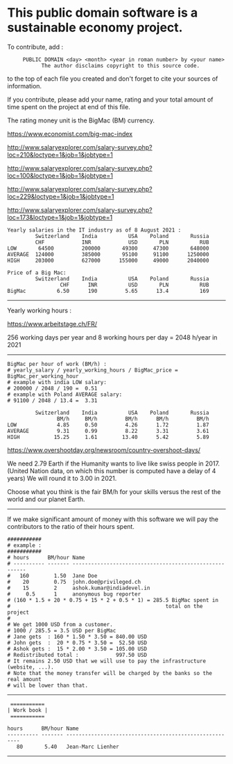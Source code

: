 This public domain software is a sustainable economy project.
=============================================================

To contribute, add :
```
     PUBLIC DOMAIN <day> <month> <year in roman number> by <your name>
           The author disclaims copyright to this source code.
```
to the top of each file you created and don't forget to cite your
sources of information.

If you contribute, please add your name, rating and your total
amount of time spent on the project at end of this file.

The rating money unit is the BigMac (BM) currency.

https://www.economist.com/big-mac-index

http://www.salaryexplorer.com/salary-survey.php?loc=210&loctype=1&job=1&jobtype=1

http://www.salaryexplorer.com/salary-survey.php?loc=100&loctype=1&job=1&jobtype=1

http://www.salaryexplorer.com/salary-survey.php?loc=229&loctype=1&job=1&jobtype=1

http://www.salaryexplorer.com/salary-survey.php?loc=173&loctype=1&job=1&jobtype=1


```
Yearly salaries in the IT industry as of 8 August 2021 :
         Switzerland    India          USA    Poland       Russia
         CHF            INR            USD       PLN          RUB
LOW       64500         200000       49300     47300       648000 
AVERAGE  124000         385000       95100     91100      1250000
HIGH     203000         627000      155000     49000      2040000

Price of a Big Mac:
         Switzerland    India          USA    Poland       Russia
                 CHF      INR          USD       PLN          RUB
BigMac          6.50      190         5.65      13.4          169

```

--------------------------------------------------------------------------------

Yearly working hours :

https://www.arbeitstage.ch/FR/

256 working days per year and 8 working hours per day = 2048 h/year in 2021

--------------------------------------------------------------------------------
```
BigMac per hour of work (BM/h) : 
# yearly_salary / yearly_working_hours / BigMac_price = BigMac_per_working_hour 
# example with india LOW salary:
# 200000 / 2048 / 190 =  0.51
# example with Poland AVERAGE salary:
# 91100 / 2048 / 13.4 =  3.31 
        
         Switzerland    India          USA    Poland       Russia
                BM/h     BM/h         BM/h      BM/h         BM/h
LOW             4.85     0.50         4.26      1.72         1.87
AVERAGE         9.31     0.99         8.22      3.31         3.61
HIGH           15.25     1.61        13.40      5.42         5.89
```

https://www.overshootday.org/newsroom/country-overshoot-days/

We need 2.79 Earth if the Humanity wants to live like swiss people in 2017.
(United Nation data, on which this number is computed have a delay of 4 years)
We will round it to 3.00 in 2021. 

Choose what you think is the fair BM/h for your skills versus the rest 
of the world and our planet Earth.

--------------------------------------------------------------------------------

If we make significant amount of money with this software we will pay the
contributors to the ratio of their hours spent. 

```
###########
# example :  
########### 
# hours      BM/hour Name
# ---------- ------- -------------------------------------------------------
#   160        1.50  Jane Doe 
#    20        0.75  john.doe@privileged.ch 
#    15        2     ashok.kumar@indiadevel.in 
#     0.5      1     anonymous bug reporter 
# (160 * 1.5 + 20 * 0.75 + 15 * 2 + 0.5 * 1) = 285.5 BigMac spent in 
#                                                  total on the project
# 
# We get 1000 USD from a customer.
# 1000 / 285.5 = 3.5 USD per BigMac 
# Jane gets  : 160 * 1.50 * 3.50 = 840.00 USD
# John gets  :  20 * 0.75 * 3.50 =  52.50 USD
# Ashok gets :  15 * 2.00 * 3.50 = 105.00 USD
# Redistributed total :            997.50 USD
# It remains 2.50 USD that we will use to pay the infrastructure (website, ...).
# Note that the money transfer will be charged by the banks so the real amount
# will be lower than that.
```

--------------------------------------------------------------------------------

```
 ===========                       
| Work book |
 ===========

hours      BM/hour Name
---------- ------- -------------------------------------------------------
   80       5.40   Jean-Marc Lienher 

```

--------------------------------------------------------------------------------
